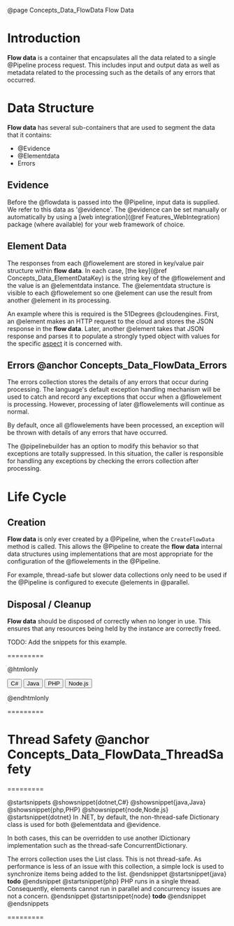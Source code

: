 @page Concepts_Data_FlowData Flow Data

# Introduction

**Flow data** is a container that encapsulates all the data related to a single @Pipeline process request.
This includes input and output data as well as metadata related to the processing such as 
the details of any errors that occurred.

# Data Structure

**Flow data** has several sub-containers that are used to segment the data that it contains:
* @Evidence
* @Elementdata
* Errors

## Evidence

Before the @flowdata is passed into the @Pipeline, input data is supplied. We refer to this data as
'@evidence'.
The @evidence can be set manually or automatically by using a 
[web integration](@ref Features_WebIntegration) package (where available) for your web framework of choice.

## Element Data

The responses from each @flowelement are stored in key/value pair structure within **flow data**.
In each case, [the key](@ref Concepts_Data_ElementDataKey) is the string key of the @flowelement and the value is an @elementdata instance.
The @elementdata structure is visible to each @flowelement so one @element can use the result
from another @element in its processing.

An example where this is required is the 51Degrees @cloudengines. First, an @element makes an
HTTP request to the cloud and stores the JSON response in the **flow data**. Later, another 
@element takes that JSON response and parses it to populate a strongly typed object with values
for the specific [aspect](@term{Aspect}) it is concerned with.

## Errors @anchor Concepts_Data_FlowData_Errors

The errors collection stores the details of any errors that occur during processing.
The language's default exception handling mechanism will be used to catch
and record any exceptions that occur when a @flowelement is processing. However, processing of 
later @flowelements will continue as normal.

By default, once all @flowelements have been processed, an exception will be thrown with details 
of any errors that have occurred.

The @pipelinebuilder has an option to modify this behavior so that exceptions are totally suppressed.
In this situation, the caller is responsible for handling any exceptions by checking the errors
collection after processing.


# Life Cycle

## Creation

**Flow data** is only ever created by a @Pipeline, when the ```CreateFlowData``` method is called.
This allows the @Pipeline to create the **flow data** internal data structures using implementations
that are most appropriate for the configuration of the @flowelements in the @Pipeline.

For example, thread-safe but slower data collections only need to be used if the @Pipeline
is configured to execute @elements in @parallel.

## Disposal / Cleanup

**Flow data** should be disposed of correctly when no longer in use. This ensures that any 
resources being held by the instance are correctly freed.

TODO: Add the snippets for this example.

=========

@htmlonly

<button class="b-btn b-btn--secondary disposalBtn" onclick="grabSnippet(this, 'pipeline-dotnet', '_snippets.html', 'dispose-flowdata-cs', 'disposalBtn', 'disposal-eg')">C#</button>
<button class="b-btn b-btn--secondary disposalBtn" onclick="grabSnippet(this, 'pipeline-java', '_snippets.html', 'dispose-flowdata-java', 'disposalBtn', 'disposal-eg')">Java</button>
<button class="b-btn b-btn--secondary disposalBtn" onclick="grabSnippet(this, 'pipeline-php', '_snippets.html', 'dispose-flowdata-php', 'disposalBtn', 'disposal-eg')">PHP</button>
<button class="b-btn b-btn--secondary disposalBtn" onclick="grabSnippet(this, 'pipeline-node', '_snippets.html', 'dispose-flowdata-node', 'disposalBtn', 'disposal-eg')">Node.js</button>
<div id="disposal-eg"></div>

@endhtmlonly

=========

# Thread Safety @anchor Concepts_Data_FlowData_ThreadSafety


=========

@startsnippets
@showsnippet{dotnet,C#}
@showsnippet{java,Java}
@showsnippet{php,PHP}
@showsnippet{node,Node.js}
@startsnippet{dotnet}
In .NET, by default, the non-thread-safe Dictionary class is used for both @elementdata and @evidence.

In both cases, this can be overridden to use another IDictionary implementation such as the thread-safe ConcurrentDictionary.

The errors collection uses the List class. This is not thread-safe. As performance is less of an issue with this collection, a simple lock is used to synchronize items being added to the list.
@endsnippet
@startsnippet{java}
**todo**
@endsnippet
@startsnippet{php}
PHP runs in a single thread. Consequently, elements cannot run in parallel and 
concurrency issues are not a concern.
@endsnippet
@startsnippet{node}
**todo**
@endsnippet
@endsnippets

=========
